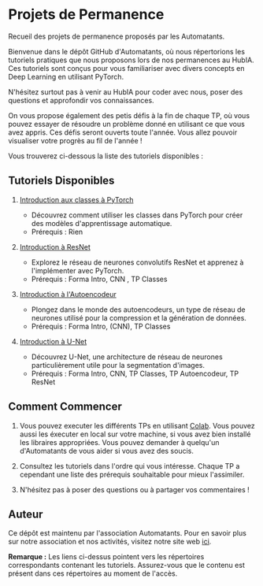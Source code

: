 # Projets de Permanence
Recueil des projets de permanence proposés par les Automatants.


Bienvenue dans le dépôt GitHub d'Automatants, où nous répertorions les tutoriels pratiques que nous proposons lors de nos permanences au HubIA. Ces tutoriels sont conçus pour vous familiariser avec divers concepts en Deep Learning en utilisant PyTorch. 

N'hésitez surtout pas à venir au HubIA pour coder avec nous, poser des questions et approfondir vos connaissances.

On vous propose également des petis défis à la fin de chaque TP, où vous pouvez essayer de résoudre un problème donné en utilisant ce que vous avez appris. Ces défis seront ouverts toute l'année. Vous allez pouvoir visualiser votre progrès au fil de l'année ! 


Vous trouverez ci-dessous la liste des tutoriels disponibles :

## Tutoriels Disponibles

1. [Introduction aux classes à PyTorch](/TP1_Clase)
   - Découvrez comment utiliser les classes dans PyTorch pour créer des modèles d'apprentissage automatique.
   - Prérequis : Rien

2. [Introduction à ResNet](/TP2_Resnet)
   - Explorez le réseau de neurones convolutifs ResNet et apprenez à l'implémenter avec PyTorch.
   - Prérequis : Forma Intro, CNN , TP Classes

3. [Introduction à l'Autoencodeur](/TP3_Autoencodeur)
   - Plongez dans le monde des autoencodeurs, un type de réseau de neurones utilisé pour la compression et la génération de données.
   - Prérequis : Forma Intro, (CNN), TP Classes 

4. [Introduction à U-Net](/TP4_Unet)
   - Découvrez U-Net, une architecture de réseau de neurones particulièrement utile pour la segmentation d'images.
   - Prérequis : Forma Intro, CNN, TP Classes, TP Autoencodeur, TP ResNet

## Comment Commencer

1. Vous pouvez executer les différents TPs en utilisant [Colab](https://colab.research.google.com/). Vous pouvez aussi les éxecuter en local sur votre machine, si vous avez bien installé les libraires appropriées. Vous pouvez demander à quelqu'un d'Automatants de vous aider si vous avez des soucis.

2. Consultez les tutoriels dans l'ordre qui vous intéresse. Chaque TP a cependant une liste des prérequis souhaitable pour mieux l'assimiler.

3. N'hésitez pas à poser des questions ou à partager vos commentaires ! 

## Auteur

Ce dépôt est maintenu par l'association Automatants. Pour en savoir plus sur notre association et nos activités, visitez notre site web [ici](https://automatants.cs-campus.fr/).



**Remarque :** Les liens ci-dessus pointent vers les répertoires correspondants contenant les tutoriels. Assurez-vous que le contenu est présent dans ces répertoires au moment de l'accès.
